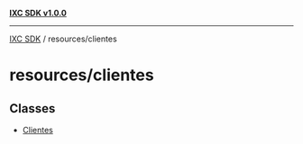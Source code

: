 [**IXC SDK v1.0.0**](../../README.md)

***

[IXC SDK](../../modules.md) / resources/clientes

# resources/clientes

## Classes

- [Clientes](classes/Clientes.md)
